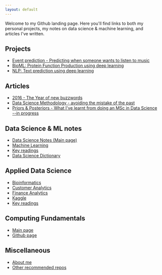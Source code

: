 ```yaml
---
layout: default
---
```


Welcome to my Github landing page. Here you'll find links to both my personal projects, my notes on data science & machine learning, and articles I've written.

## Projects
- [Event prediction - Predicting when someone wants to listen to music](https://github.com/BadrulAlom/EventPrediction)
- [BioML: Protein Function Production using deep learning](https://github.com/BadrulAlom/Protein-Function-CNN-Model)
- [NLP: Text prediction using deep learning]()

## Articles
- [2016 - The Year of new buzzwords](https://www.linkedin.com/pulse/year-new-buzzwords-badrul-alom?trk=pulse_spock-articles)
- [Data Science Methodology - avoiding the mistake of the past](https://www.linkedin.com/pulse/data-science-methodology-badrul-alom?trk=pulse_spock-articles)
- [Priors & Posteriors - What I've learnt from doing an MSc in Data Science --in progress]()

## Data Science & ML notes
- [Data Science Notes (Main page)](https://github.com/BadrulAlom/Data-Science-Notes)
- [Machine Learning](https://github.com/BadrulAlom/Data-Science-Notes/tree/master/Machine%20Learning)
- [Key readings](dsf/keyreadings)
- [Data Science Dictionary](dsf/dictionary)

## Applied Data Science
- [Bioinformatics](bioinf/bioinf)
- [Customer Analytics](strat/customer)
- [Finance Analytics](strat/finance)
- [Kaggle](ads/kaggle)
- [Key readings](ads/keyreadings)

## Computing Fundamentals
- [Main page](comp/)
- [Github page](https://github.com/BadrulAlom/Data-Science-Notes/tree/master/Computing)

## Miscellaneous
- [About me](./aboutme)
- [Other recommended repos](./OtherRepos)
